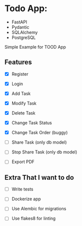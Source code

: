 # Todo App:

- FastAPI
- Pydantic
- SQLAlchemy
- PostgreSQL

Simple Example for TOOD App


## Features

- [x] Register

- [x] Login

- [x] Add Task

- [x] Modify Task

- [x] Delete Task

- [x] Change Task Status

- [x] Change Task Order (buggy)

- [ ] Share Task (only db model)

- [ ] Stop Share Task (only db model)

- [ ] Export PDF 


## Extra That I want to do

- [ ] Write tests

- [ ] Dockerize app

- [ ] Use Alembic for migrations

- [ ] Use flakes8 for linting
